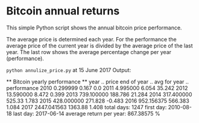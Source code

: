 # Bitcoin annual returns
This simple Python script shows the annual bitcoin price performance. 

The average price is determined each year. 
For the performance the average price of the current year is divided by the average price of the last year.
The last row shows the average percentage change per year (performance).

`python annulize_price.py` at 15 June 2017
Output:

** Bitcoin yearly performance **
year .. price end of year .. avg for year .. performance
2010    0.299999              0.167    0.0
2011    4.995000              6.054    35.242
2012    13.590000              8.472    0.399
2013    739.100000              188.786    21.284
2014    317.400000              525.33    1.783
2015    428.000000              271.828    -0.483
2016    952.156375              566.383    1.084
2017    2447.041563              1363.88    1.408
total days:  1247
first day:  2010-08-18
last day:  2017-06-14
average return per year:  867.38575 %
